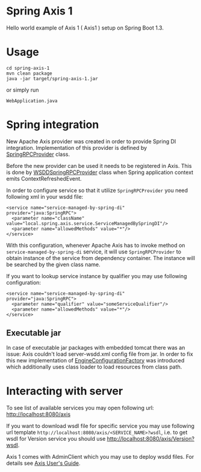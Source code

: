 # Spring Axis 1

Hello world example of Axis 1 ( Axis1 ) setup on Spring Boot 1.3.

# Usage
```
cd spring-axis-1
mvn clean package
java -jar target/spring-axis-1.jar
```

or simply run
```
WebApplication.java
```

# Spring integration

New Apache Axis provider was created in order to provide Spring DI integration. Implementation of this provider is defined by [SpringRPCProvider](spring-axis-1/src/main/java/local/axis/SpringRPCProvider.java) class.

Before the new provider can be used it needs to be registered in Axis. This is done by [WSDDSpringRPCProvider](spring-axis-1/src/main/java/local/axis/WSDDSpringRPCProvider.java) class when Spring application context emits ContextRefreshedEvent.

In order to configure service so that it utilize `SpringRPCProvider` you need following xml in your wsdd file:
```
<service name="service-managed-by-spring-di" provider="java:SpringRPC">
  <parameter name="className" value="local.spring.axis.service.ServiceManagedBySpringDI"/>
  <parameter name="allowedMethods" value="*"/>
</service>
```
With this configuration, whenever Apache Axis has to invoke method on `service-managed-by-spring-di` service, it will use  `SpringRPCProvider` to obtain instance of the service from dependency container. The instance will be searched by the given class name.

If you want to lookup service instance by qualifier you may use following configuration:
```
<service name="service-managed-by-spring-di" provider="java:SpringRPC">
  <parameter name="qualifier" value="someServiceQualifier"/>
  <parameter name="allowedMethods" value="*"/>
</service>
```
## Executable jar

In case of executable jar packages with embedded tomcat there was an issue: Axis couldn't load server-wsdd.xml config file from jar. In order to fix this new implementation of [EngineConfigurationFactory](https://github.com/pawelkorus/spring-axis-1/blob/master/spring-axis-1/src/main/java/local/axis/EngineConfigurationFactory.java) was introduced which additionally uses class loader to load resources from class path.

# Interacting with server

To see list of available services you may open following url: [http://localhost:8080/axis](http://localhost:8080/axis)

If you want to download wsdl file for specific service you may use following url template `http://localhost:8080/axis/<SERVICE_NAME>?wsdl`, i.e. to get wsdl for Version service you should use [http://localhost:8080/axis/Version?wsdl](http://localhost:8080/axis/Version?wsdl).

Axis 1 comes with AdminClient which you may use to deploy wsdd files. For details see [Axis User's Guide](http://axis.apache.org/axis/java/user-guide.html#Using_the_AdminClient).
